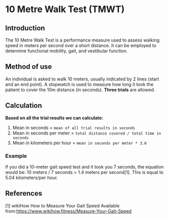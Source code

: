 # 10 Metre Walk Test (TMWT)

## Introduction

The 10 Metre Walk Test is a performance measure used to assess walking speed in meters per second over a short distance. It can be employed to determine functional mobility, gait, and vestibular function.

## Method of use

An individual is asked to walk 10 meters, usually indicated by 2 lines (start and an end point). A stopwatch is used to measure how long it took the patient to cover the 10m distance (in seconds). **Three trials** are allowed.

## Calculation

**Based on all the trial results we can calculate:**
1. Mean in seconds = `mean of all trial results in seconds`
2. Mean in seconds per meter = `total distance covered / total time in seconds`
3. Mean in kilometers per hour = `mean in seconds per meter * 3.6`

### Example

If you did a 10-meter gait speed test and it took you 7 seconds, the equation would be: 10 meters / 7 seconds = 1.4 meters per second[1]. This is equal to 5.04 kilometers/per hour.

## References
[1] wikiHow How to Measure Your Gait Speed Available from:https://www.wikihow.fitness/Measure-Your-Gait-Speed
